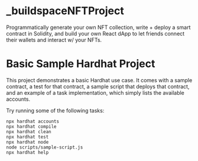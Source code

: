 # _buildspaceNFTProject
Programmatically generate your own NFT collection, write + deploy a smart contract in Solidity, and build your own React dApp to let friends connect their wallets and interact w/ your NFTs.

# Basic Sample Hardhat Project

This project demonstrates a basic Hardhat use case. It comes with a sample contract, a test for that contract, a sample script that deploys that contract, and an example of a task implementation, which simply lists the available accounts.

Try running some of the following tasks:

```shell
npx hardhat accounts
npx hardhat compile
npx hardhat clean
npx hardhat test
npx hardhat node
node scripts/sample-script.js
npx hardhat help
```
